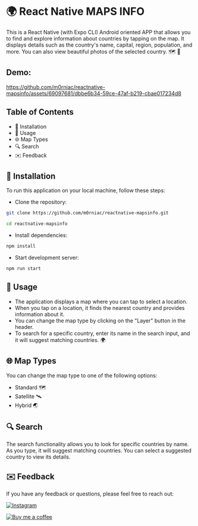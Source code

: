 # 🌍 React Native MAPS INFO

This is a React Native (with Expo CLI) Android oriented APP that allows you to find and explore information about countries by tapping on the map. It displays details such as the country's name, capital, region, population, and more. You can also view beautiful photos of the selected country. 🗺️ 📸

## Demo:
https://github.com/m0rniac/reactnative-mapsinfo/assets/69097681/dbbe6b34-59ce-47af-b219-cbae017234d8



## Table of Contents
- 🚀 Installation
- 📱 Usage
- 🌐 Map Types
- 🔍 Search
- ✉️ Feedback

## 🚀 Installation

To run this application on your local machine, follow these steps:

- Clone the repository:
```bash
git clone https://github.com/m0rniac/reactnative-mapsinfo.git
```
```bash
cd reactnative-mapsinfo
```
- Install dependencies:
```bash
npm install
```
- Start development server:
```bash
npm run start
```
## 📱 Usage

- The application displays a map where you can tap to select a location.
- When you tap on a location, it finds the nearest country and provides information about it.
- You can change the map type by clicking on the "Layer" button in the header.
- To search for a specific country, enter its name in the search input, and it will suggest matching countries. 🌍

## 🌐 Map Types

You can change the map type to one of the following options:
- Standard 🗺️
- Satellite 🛰️
- Hybrid 🌏

## 🔍 Search

The search functionality allows you to look for specific countries by name. As you type, it will suggest matching countries. You can select a suggested country to view its details.
## ✉️ Feedback

If you have any feedback or questions, please feel free to reach out:

[![Instagram](https://img.shields.io/badge/Instagram-0A66C2?style=for-the-badge&logo=instagram&logoColor=white)](https://www.instagram.com/christcastr/)

[![Buy me a coffee](https://img.shields.io/badge/Buy_Me_a_Coffee-000?style=for-the-badge&logo=ko-fi&logoColor=white)](https://www.paypal.com/paypalme/christcastr/)
